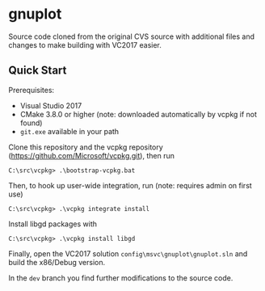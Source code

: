 # gnuplot

Source code cloned from the original CVS source with additional files and changes to make building with VC2017 easier. 

## Quick Start
Prerequisites:
- Visual Studio 2017
- CMake 3.8.0 or higher (note: downloaded automatically by vcpkg if not found)
- `git.exe` available in your path

Clone this repository and the vcpkg repository (https://github.com/Microsoft/vcpkg.git), then run
```
C:\src\vcpkg> .\bootstrap-vcpkg.bat
```
Then, to hook up user-wide integration, run (note: requires admin on first use)
```
C:\src\vcpkg> .\vcpkg integrate install
```
Install libgd packages with
```
C:\src\vcpkg> .\vcpkg install libgd
```

Finally, open the VC2017 solution `config\msvc\gnuplot\gnuplot.sln` and build the x86/Debug version.

In the `dev` branch you find further modifications to the source code.